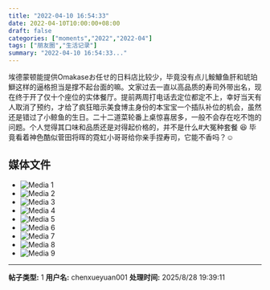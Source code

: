 ```yaml
---
title: "2022-04-10 16:54:33"
date: 2022-04-10T10:00:00+08:00
draft: false
categories: ["moments","2022","2022-04"]
tags: ["朋友圈","生活记录"]
summary: "2022-04-10 16:54:33..."
---
```


埃德蒙顿能提供Omakaseお任せ的日料店比较少，毕竟没有点儿鮟鱇鱼肝和琥珀鰤这样的逼格担当是撑不起台面的嘛。文家过去一直以高品质的寿司外带出名，现在终于开了仅十个座位的实体餐厅。提前两周打电话去定位都定不上，幸好当天有人取消了预约，才给了疯狂暗示美食博主身份的本宝宝一个插队补位的机会，虽然还是错过了小鲸鱼的生日。二十二道菜轮番上桌惊喜居多，一般不会存在吃不饱的问题。个人觉得其口味和品质还是对得起价格的，​并不是什么#大冤种套餐 😆 毕竟看着神色酷似菅田将晖的霓虹小哥哥给你亲手捏寿司，它能不香吗？☺️

## 媒体文件

- ![Media 1](/Moments/photos/2022-04-10/202204101654330.jpg)
- ![Media 2](/Moments/photos/2022-04-10/202204101654331.jpg)
- ![Media 3](/Moments/photos/2022-04-10/202204101654332.jpg)
- ![Media 4](/Moments/photos/2022-04-10/202204101654333.jpg)
- ![Media 5](/Moments/photos/2022-04-10/202204101654334.jpg)
- ![Media 6](/Moments/photos/2022-04-10/202204101654335.jpg)
- ![Media 7](/Moments/photos/2022-04-10/202204101654336.jpg)
- ![Media 8](/Moments/photos/2022-04-10/202204101654337.jpg)
- ![Media 9](/Moments/photos/2022-04-10/202204101654338.jpg)

---

**帖子类型:** 1
**用户名:** chenxueyuan001
**处理时间:** 2025/8/28 19:39:11